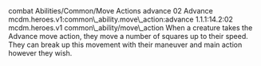 <ability>
  <metadata>
    <class>combat</class>
    <file_dpath>Abilities/Common/Move Actions</file_dpath>
    <item_id>advance</item_id>
    <item_index>02</item_index>
    <item_name>Advance</item_name>
    <scc>mcdm.heroes.v1:common\_ability.move\_action:advance</scc>
    <scdc>1.1.1:14.2:02</scdc>
    <source>mcdm.heroes.v1</source>
    <type>common\_ability/move\_action</type>
  </metadata>
  <effects>
    <effect type="mundane">When a creature takes the Advance move action, they move a number of squares up to their speed. They can break up this movement with their maneuver and main action however they wish.</effect>
  </effects>
</ability>
